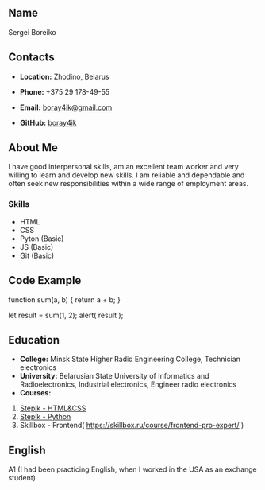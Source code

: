 ## **Name**
Sergei Boreiko
## **Contacts**
* **Location:** Zhodino, Belarus

* **Phone:** +375 29 178-49-55

* **Email:** boray4ik@gmail.com

* **GitHub:** [boray4ik](https://github.com/boray4ik)

## **About Me**
I have good interpersonal skills, am an excellent team worker and very willing to learn and develop new skills.
I am reliable and dependable and often seek new responsibilities within a wide range of employment areas.
### **Skills**
* HTML
* CSS
* Pyton (Basic)
* JS (Basic)
* Git (Basic)
## **Code Example**
function sum(a, b) {
  return a + b;
}

let result = sum(1, 2);
alert( result );
## **Education**
* **College:** Minsk State Higher Radio Engineering College, Technician electronics
* **University:** Belarusian State University of Informatics and Radioelectronics, Industrial electronics, Engineer radio electronics
* **Courses:** 
1. [Stepik - HTML&CSS](https://stepik.org/course/38218/syllabus?auth=login)
2. [Stepik - Python](https://stepik.org/course/67/syllabus)
3. Skillbox - Frontend( https://skillbox.ru/course/frontend-pro-expert/ )
## **English**
A1 (I had been practicing English, when I worked in the USA as an exchange student)
